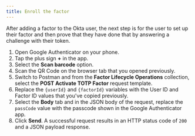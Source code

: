 ```yaml
---
title: Enroll the factor
---
```


After adding a factor to the Okta user, the next step is for the user to set up their factor and then prove that they have done
that by answering a challenge with their token.

1. Open Google Authenticator on your phone.
2. Tap the plus sign **+** in the app.
3. Select the **Scan barcode** option.
4. Scan the QR Code on the browser tab that you opened previously.
5. Switch to Postman and from the **Factor Lifecycle Operations** collection, select the **POST Activate TOTP Factor** request template.
6. Replace the `{userId}` and `{factorId}` variables with the User ID and Factor ID values that you've copied previously.
7. Select the **Body** tab and in the JSON body of the request, replace the `passCode` value with the passcode shown in the Google Authenticator app.
8. Click **Send**.  A successful request results in an HTTP status code of `200` and a JSON payload response.

<NextSectionLink/>
